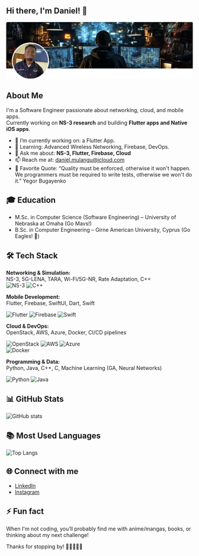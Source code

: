 ## Hi there, I'm Daniel! 👋


![Banner](https://github.com/danielmulangu/danielmulangu/blob/main/assets/banner.jpg)
 

## About Me
I'm a Software Engineer passionate about networking, cloud, and mobile apps.  
Currently working on **NS-3 research** and building **Flutter apps and Native iOS apps**.

- 🔭 I’m currently working on: a Flutter App.
- 🌱 Learning: Advanced Wireless Networking, Firebase, DevOps.
- 💬 Ask me about: **NS-3, Flutter, Firebase, Cloud**
- 📫 Reach me at: daniel.mulangu@icloud.com
- 📖 Favorite Quote: “Quality must be enforced, otherwise it won't happen. We programmers must be required to write tests, otherwise we won't do it.” Yegor Bugayenko


## 🎓 Education
- M.Sc. in Computer Science (Software Engineering) – University of Nebraska at Omaha (Go Mavs!)
- B.Sc. in Computer Engineering – Girne American University, Cyprus (Go Eagles! 🦅)

## 🛠️ Tech Stack

**Networking & Simulation:**  
NS-3, 5G-LENA, TARA, Wi-Fi/5G-NR, Rate Adaptation, C++  
![NS-3](https://img.shields.io/badge/NS--3-blue?style=for-the-badge) ![C++](https://img.shields.io/badge/C++-00599C?style=for-the-badge&logo=cplusplus&logoColor=white)

**Mobile Development:**  
Flutter, Firebase, SwiftUI, Dart, Swift 

![Flutter](https://img.shields.io/badge/Flutter-02569B?style=for-the-badge&logo=flutter&logoColor=white) 
![Firebase](https://img.shields.io/badge/Firebase-FFCA28?style=for-the-badge&logo=firebase&logoColor=black) 
![Swift](https://img.shields.io/badge/Swift-FA7343?style=for-the-badge&logo=swift&logoColor=white)  


**Cloud & DevOps:**  
OpenStack, AWS, Azure, Docker, CI/CD pipelines  

![OpenStack](https://img.shields.io/badge/OpenStack-EA1E3C?style=for-the-badge&logo=openstack&logoColor=white) 
![AWS](https://img.shields.io/badge/AWS-232F3E?style=for-the-badge&logo=amazon-aws&logoColor=white) 
![Azure](https://img.shields.io/badge/Azure-0078D4?style=for-the-badge&logo=microsoftazure&logoColor=white)  
![Docker](https://img.shields.io/badge/Docker-2496ED?style=for-the-badge&logo=docker&logoColor=white)  


**Programming & Data:**  
Python, Java, C++, C, Machine Learning (GA, Neural Networks)

![Python](https://img.shields.io/badge/Python-3776AB?style=for-the-badge&logo=python&logoColor=white) 
![Java](https://img.shields.io/badge/Java-007396?style=for-the-badge&logo=java&logoColor=white) 
  
## 📊 GitHub Stats
![GitHub stats](https://github-readme-stats.vercel.app/api?username=danielmulangu&show_icons=true&theme=radical)

## 📚 Most Used Languages
![Top Langs](https://github-readme-stats.vercel.app/api/top-langs/?username=danielmulangu&layout=compact&theme=radical)


## 🌐 Connect with me
- [LinkedIn](https://www.linkedin.com/in/daniel-mulangu)
- [Instagram](https://www.instagram.com/mr_mulangu)

## ⚡ Fun fact

When I'm not coding, you’ll probably find me with anime/mangas, books, or thinking about my next challenge! 

Thanks for stopping by! 🌟🍀👨🏽‍💻
  

<!--
**danielmulangu/danielmulangu** is a ✨ _special_ ✨ repository because its `README.md` (this file) appears on your GitHub profile.

Here are some ideas to get you started:

- 🔭 I’m currently working on ...
- 🌱 I’m currently learning ...
- 👯 I’m looking to collaborate on ...
- 🤔 I’m looking for help with ...
- 💬 Ask me about ...
- 📫 How to reach me: ...
- 😄 Pronouns: ...
- ⚡ Fun fact: ...
-->

